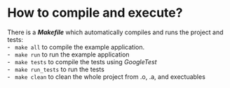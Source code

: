 # How to compile and execute?
   There is a ***Makefile*** which automatically compiles and runs the project and tests:<br/>
     - ``` make all``` to compile the example application.<br/>
     - ``` make run``` to run the example application<br/>
     - ``` make tests``` to compile the tests using *GoogleTest*<br/>
     - ``` make run_tests``` to run the tests<br/>
     - ``` make clean``` to clean the whole project from .o, .a, and exectuables<br/>
